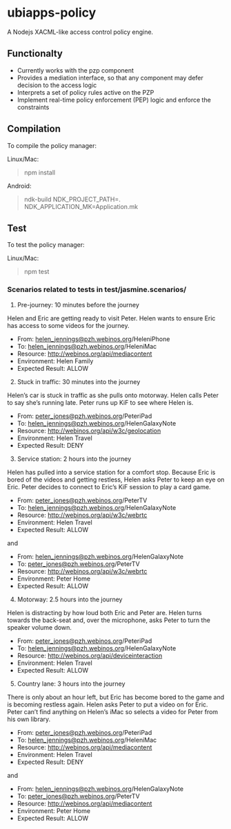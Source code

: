 # ubiapps-policy

A Nodejs XACML-like access control policy engine.

## Functionalty

* Currently works with the pzp component
* Provides a mediation interface, so that any component may defer decision to the access logic
* Interprets a set of policy rules active on the PZP
* Implement real-time policy enforcement (PEP) logic and enforce the constraints

## Compilation

To compile the policy manager:

Linux/Mac: 
> npm install

Android:
> ndk-build NDK_PROJECT_PATH=. NDK_APPLICATION_MK=Application.mk

## Test

To test the policy manager:

Linux/Mac:
> npm test

### Scenarios related to tests in test/jasmine.scenarios/

1.  Pre-journey: 10 minutes before the journey

 Helen and Eric are getting ready to visit Peter.  Helen wants to ensure Eric has access to some videos for the journey.
 * From: helen_jennings@pzh.webinos.org/HeleniPhone
 * To: helen_jennings@pzh.webinos.org/HeleniMac
 * Resource: http://webinos.org/api/mediacontent
 * Environment: Helen Family
 * Expected Result: ALLOW

2.  Stuck in traffic: 30 minutes into the journey

 Helen’s car is stuck in traffic as she pulls onto motorway.  Helen calls Peter to say she’s running late.  Peter runs up KiF to see where Helen is.
 * From: peter_jones@pzh.webinos.org/PeteriPad
 * To: helen_jennings@pzh.webinos.org/HelenGalaxyNote
 * Resource: http://webinos.org/api/w3c/geolocation
 * Environment: Helen Travel
 * Expected Result: DENY

3.  Service station: 2 hours into the journey

 Helen has pulled into a service station for a comfort stop.  Because Eric is bored of the videos and getting restless, Helen asks Peter to keep an eye on Eric.  Peter decides to connect to Eric’s KiF session to play a card game.
 * From: peter_jones@pzh.webinos.org/PeterTV
 * To: helen_jennings@pzh.webinos.org/HelenGalaxyNote
 * Resource: http://webinos.org/api/w3c/webrtc
 * Environment: Helen Travel
 * Expected Result: ALLOW

 and
 * From: helen_jennings@pzh.webinos.org/HelenGalaxyNote
 * To: peter_jones@pzh.webinos.org/PeterTV
 * Resource: http://webinos.org/api/w3c/webrtc
 * Environment: Peter Home
 * Expected Result: ALLOW

4.  Motorway: 2.5 hours into the journey

 Helen is distracting by how loud both Eric and Peter are.  Helen turns towards the back-seat and, over the microphone, asks Peter to turn the speaker volume down.
 * From: peter_jones@pzh.webinos.org/PeteriPad
 * To: helen_jennings@pzh.webinos.org/HelenGalaxyNote
 * Resource: http://webinos.org/api/deviceinteraction
 * Environment: Helen Travel
 * Expected Result: ALLOW

5.  Country lane: 3 hours into the journey

 There is only about an hour left, but Eric has become bored to the game and is becoming restless again.  Helen asks Peter to put a video on for Eric.  Peter can’t find anything on Helen’s iMac so selects a video for Peter from his own library.
 * From: peter_jones@pzh.webinos.org/PeteriPad
 * To: helen_jennings@pzh.webinos.org/HeleniMac
 * Resource: http://webinos.org/api/mediacontent
 * Environment: Helen Travel
 * Expected Result: DENY

 and
 * From: helen_jennings@pzh.webinos.org/HelenGalaxyNote
 * To: peter_jones@pzh.webinos.org/PeterTV
 * Resource: http://webinos.org/api/mediacontent
 * Environment: Peter Home
 * Expected Result: ALLOW
